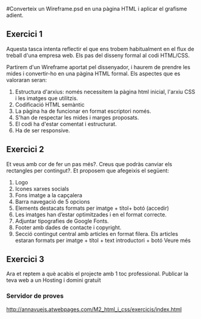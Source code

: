 #Converteix un Wireframe.psd en una pàgina HTML i aplicar el grafisme adient.


## Exercici 1
Aquesta tasca intenta reflectir el que ens trobem habitualment en el flux de treball d'una empresa web. Els pas del disseny formal al codi HTML/CSS.

Partirem d'un Wireframe aportat pel dissenyador, i haurem de prendre les mides i convertir-ho en una pàgina HTML formal. Els aspectes que es valoraran seran:

1. Estructura d'arxius: només necessitem la pàgina html inicial, l'arxiu CSS i les imatges que utilitzis.
2. Codificació HTML semàntic
3. La pàgina ha de funcionar en format escriptori només.
4. S'han de respectar les mides i marges proposats.
5. El codi ha d'estar comentat i estructurat.
6. Ha de ser responsive.

## Exercici 2
Et veus amb cor de fer un pas més?. Creus que podràs canviar els rectangles per contingut?. Et proposem que afegeixis el següent:

1. Logo 
2. Icones xarxes socials 
3. Fons imatge a la capçalera 
4. Barra navegació de 5 opcions 
5. Elements destacats formats per imatge + títol+ botó (accedir)
6. Les imatges han d’estar optimitzades i en el format correcte.
7. Adjuntar tipografies de Google Fonts.
8. Footer amb dades de contacte i copyright.
9. Secció contingut central amb articles en format filera. Els articles estaran formats per imatge + títol + text introductori + botó Veure més

## Exercici 3
Ara et reptem a què acabis el projecte amb 1 toc professional.
Publicar la teva web a un Hosting i domini gratuït

### Servidor de proves
http://annavuejs.atwebpages.com/M2_html_i_css/exercicis/index.html